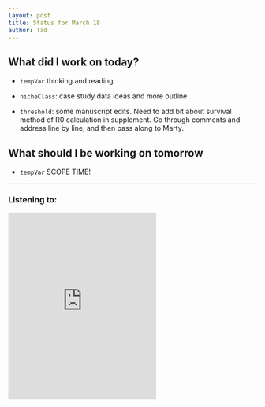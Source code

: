 ```yaml
---
layout: post
title: Status for March 18
author: Tad
---
```


## What did I work on today?

* `tempVar` thinking and reading

* `nicheClass`: case study data ideas and more outline

* `threshold`: some manuscript edits. Need to add bit about survival method of R0 calculation in supplement. Go through comments and address line by line, and then pass along to Marty. 


## What should I be working on tomorrow

* `tempVar` SCOPE TIME!



---

### Listening to:
 <iframe src='https://embed.spotify.com/?uri=spotify:track:6XorgdtMRoZ5OdmSV7NCFJ' width='300' height='380' frameborder='0' allowtransparency='true'></iframe>
 <i class='fa fa-code' style='color:pink'></i>
